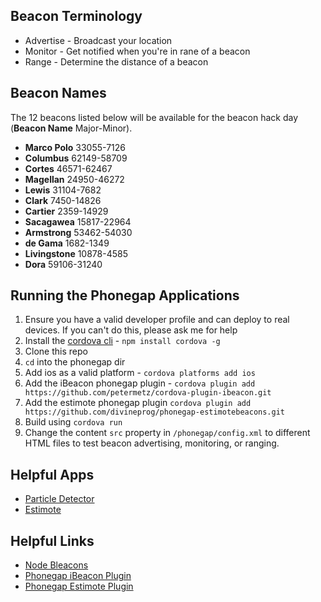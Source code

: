 ## Beacon Terminology
* Advertise - Broadcast your location
* Monitor - Get notified when you're in rane of a beacon
* Range - Determine the distance of a beacon


## Beacon Names
The 12 beacons listed below will be available for the beacon hack day (**Beacon Name** Major-Minor).  
* **Marco Polo** 33055-7126
* **Columbus** 62149-58709
* **Cortes** 46571-62467
* **Magellan** 24950-46272
* **Lewis** 31104-7682
* **Clark** 7450-14826
* **Cartier** 2359-14929
* **Sacagawea** 15817-22964
* **Armstrong** 53462-54030
* **de Gama** 1682-1349
* **Livingstone** 10878-4585
* **Dora** 59106-31240


## Running the Phonegap Applications
1. Ensure you have a valid developer profile and can deploy to real devices. If you can't do this, please ask me for help
2. Install the [cordova cli](https://github.com/apache/cordova-cli) - `npm install cordova -g`
3. Clone this repo
4. `cd` into the phonegap dir
5. Add ios as a valid platform - `cordova platforms add ios`
6. Add the iBeacon phonegap plugin - `cordova plugin add https://github.com/petermetz/cordova-plugin-ibeacon.git`
7. Add the estimote phonegap plugin `cordova plugin add https://github.com/divineprog/phonegap-estimotebeacons.git`
8. Build using `cordova run`
9. Change the content `src` property in `/phonegap/config.xml` to different HTML files to test beacon advertising, monitoring, or ranging.


## Helpful Apps
* [Particle Detector](https://itunes.apple.com/us/app/particle-detector/id724226138?mt=8)
* [Estimote](https://itunes.apple.com/us/app/estimote/id686915066?mt=8)


## Helpful Links
* [Node Bleacons](https://github.com/sandeepmistry/node-bleacon)
* [Phonegap iBeacon Plugin](https://github.com/petermetz/cordova-plugin-ibeacon)
* [Phonegap Estimote Plugin](https://github.com/divineprog/phonegap-estimotebeacons)
